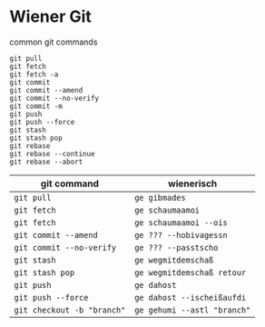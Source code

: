 # Wiener Git

common git commands

```
git pull
git fetch
git fetch -a
git commit
git commit --amend
git commit --no-verify
git commit -m
git push
git push --force
git stash
git stash pop
git rebase
git rebase --continue
git rebase --abort
```

| git command               | wienerisch                 |
| ------------------------- | -------------------------- |
| `git pull`                | `ge gibmades`              |
| `git fetch`               | `ge schaumaamoi`           |
| `git fetch`               | `ge schaumaamoi --ois`     |
| `git commit --amend`      | `ge ??? --hobivagessn`     |
| `git commit --no-verify`  | `ge ??? --passtscho`       |
| `git stash`               | `ge wegmitdemschaß`        |
| `git stash pop`           | `ge wegmitdemschaß retour` |
| `git push`                | `ge dahost`                |
| `git push --force`        | `ge dahost --ischeißaufdi` |
| `git checkout -b "branch"`| `ge gehumi --astl "branch"`|
